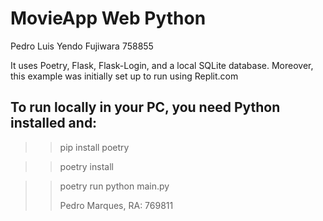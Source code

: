 # MovieApp Web Python 
Pedro Luis Yendo Fujiwara 758855

It uses Poetry, Flask, Flask-Login, and a local SQLite database. 
Moreover, this example was initially set up to run using Replit.com

## To run locally in your PC, you need Python installed and:

>> pip install poetry

>> poetry install

>> poetry run python main.py
>>
>> Pedro Marques, RA: 769811
